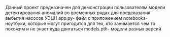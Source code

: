 Данный проект предназначен для демонстрации пользователям модели детектирования аномалий во временных рядах для предсказания выбытия насосов УЭЦН
app.py- файл с приложением 
notebooks- ноутбуки, которые могут пригодится для тех, кто занимается чем то похожим и не знает куда двигаться
models.pth- модели разных версий
